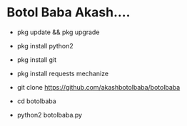 # Botol Baba Akash....



+ pkg update && pkg upgrade

+ pkg install python2

+ pkg install git

+ pkg install requests mechanize

+ git clone https://github.com/akashbotolbaba/botolbaba

+ cd botolbaba

+ python2 botolbaba.py
